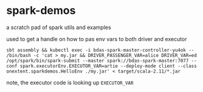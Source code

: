# spark-demos
a scratch pad of spark utils and examples

used to get a handle on how to pas env vars to both driver and executor
```
sbt assembly && kubectl exec -i bdas-spark-master-controller-yu4ok -- /bin/bash -c 'cat > my.jar && DRIVER_PASSENGER_VAR=alice DRIVER_VAR=ed /opt/spark/bin/spark-submit --master spark://bdas-spark-master:7077 --conf spark.executorEnv.EXECUTOR_VAR=artie --deploy-mode client --class onextent.sparkdemos.HelloEnv ./my.jar' < target/scala-2.11/*.jar
```

note, the executor code is looking up `EXECUTOR_VAR`


